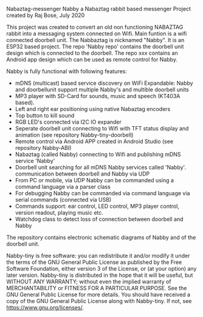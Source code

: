 Nabaztag-messenger Nabby a Nabaztag rabbit based messenger Project
created by Raj Bose, July 2020

This project was created to convert an old non functioning NABAZTAG rabbit into a messaging system connected on Wifi.
Main funtion is a wifi connected doorbell unit. The Nabbaztag is nicknamed "Nabby". 
It is an ESP32 based project. The repo 'Nabby repo' contains the doorbell unit design which is connected to the doorbell. 
The repo xxx contains an Android app design which can be used as remote control for Nabby.

Nabby is fully functional with following features:
- mDNS (multicast) based service discovery on WiFi Expandable: Nabby and doorbellunit support multiple Nabby's and multible doorbell units
- MP3 player with SD-Card for sounds, music and speech (KT403A based).
- Left and right ear positioning using native Nabaztag encoders
- Top button to kill sound
- RGB LED's connected via I2C IO expander
- Seperate doorbell unit connecting to Wifi with TFT status display and animation (see repository Nabby-tiny-doorbell)
- Remote control via Android APP created in Android Studio (see repository Nabby-ABI)
- Nabaztag (called Nabby) connecting to Wifi and publishing mDNS service 'Nabby'
- Doorbell unit searching for all mDNS Nabby services called 'Nabby'. communication between doorbell and Nabby via UDP
- From PC or mobile, via UDP Nabby can be commanded using a command language via a parser class
- For debugging Nabby can be commanded via command language via serial commands (connected via USB)
- Commands support: ear control, LED control, MP3 player control, version readout, playing music etc.
- Watchdog class to detect loss of connection between doorbell and Nabby

The repository contains electronic schematic diagrams of Nabby and of the doorbell unit.

Nabby-tiny is free software: you can redistribute it and/or modify it under the terms of the GNU General Public License as published by the Free Software Foundation, either version 3 of the License, or (at your option) any later version. Nabby-tiny is distributed in the hope that it will be useful, but WITHOUT ANY WARRANTY; without even the implied warranty of MERCHANTABILITY or FITNESS FOR A PARTICULAR PURPOSE. See the GNU General Public License for more details. You should have received a copy of the GNU General Public License along with Nabby-tiny. If not, see https://www.gnu.org/licenses/.
